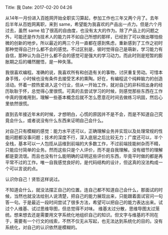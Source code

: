 Title: 我
Date: 2017-02-20 04:26

从14年一月份进入百姓网开始全职实习算起，参加工作也三年又两个月了。去年后半年从百姓网离职，来到  same，希望能为我喜欢的产品出一点力。但是六个月过去，虽然 same 给了很高的自由度，也没有太大的作为。除了产品上的问题之外，可能还是作为技术人的能力并不如自己所想的那样，已经到了可以做出哪怕些微的创新的地步。所以最近的两三个月一直都在感到焦虑，重新感到了工作之初时那种觉得自己什么都不会的感觉。不过区别是，彼时觉得自己是萌新，学习能力有自信，那种认为自己什么都不会的感觉可是强大的学习动力。而此时则是短暂的膨胀期之后的幡然醒悟，是一种失落。

我很喜欢编程。准确的说，我喜欢所有和创造有关的事物，讨厌重复劳动。可惜本身手残，小时候也没有条件去接受艺术的熏陶。好在，有编程这个纯粹脑力的创造活动。怀着一腔热爱进入这个行业，但从一开始工作，就对自己的非科班出身的经历耿耿于怀，总觉得心里很慌。可真的去尝试学习的时候，则感觉那些东西在工作中真的很难用到，理解一些基本概念后就不怎么愿意花时间去做练习巩固，然后心里依然很慌。

直到去年接近年末的时候，才想明白，心慌的原因并不是不会，而是不知道自己究竟会什么，或者说没有什么东西来证明自己会什么。

对自己只有模糊的感觉：能力水平还可以，正确理解业务并实现以及处理常规的性能问题都没事问题；技术的深度不行，深入底层之后比较无力；广度还可以，半个全栈，基本可以一人包揽从运维到前端的大多数工作，不过前端技能树杂而不精，只能应付简单的业务。然而这些只是个人评价，而不是自我理解。没有细节的理解都是耍流氓。而且也没有什么能明确的证明这些评价的东西，毕竟平时做的都是再平常不过的工作。唯一自我感觉良好的，是代码结构的设计，但这真的没法构成一个可以言说的点。

认识你自己！贤哲这样说过。

不知道会什么，就没法摆正自己的位置。连自己都不知道自己会什么，那面试的时候，当然也就没法给别人说清楚，把自己的能力展现出来，只能跟着面试官问一句答一句。于是最近一段时间尝试了很多方法，希望可以把自己的能力表达出来。试过个人维基、试过思维导图，但总觉得不对味。 维基太过分散，思维导图太过笼统。想来想去还是需要用文字系统化地组织自己的知识。但文字与维基的不同在于，需要有一个行文的线索，不然不仅无从写起，也无法达到系统化的目的。没有系统化，对自己的认识依然是模糊的。
